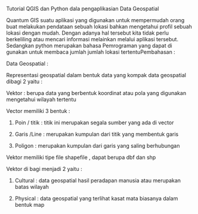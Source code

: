 Tutorial QGIS dan Python dala pengaplikasian Data Geospatial

Quantum GIS suatu aplikasi yang digunakan untuk mempermudah orang buat melakukan pendataan sebuah lokasi bahkan mengetahui profil sebuah lokasi dengan mudah. Dengan adanya hal tersebut kita tidak perlu berkeliling atau mencari informasi melainkan melalui aplikasi tersebut. Sedangkan python merupakan bahasa Pemrograman yang dapat di gunakan untuk membaca jumlah jumlah lokasi tertentuPembahasan :

Data Geospatial :

Representasi geospatial dalam bentuk data yang kompak data geospatial dibagi 2 yaitu :

Vektor : berupa data yang berbentuk koordinat atau pola yang digunakan mengetahui wilayah tertentu

Vector memiliki 3 bentuk :

1.  Poin / titik : titik ini merupakan segala sumber yang ada di vector

2.  Garis /Line : merupakan kumpulan dari titik yang membentuk garis

3.  Poligon : merupakan kumpulan dari garis yang saling berhubungan

Vektor memiliki tipe file shapefile , dapat berupa dbf dan shp

Vektor di bagi menjadi 2 yaitu : 

1.  Cultural : data geospatial hasil peradapan manusia atau merupakan batas wilayah

2.  Physical : data geospatial yang terlihat kasat mata biasanya dalam bentuk map
